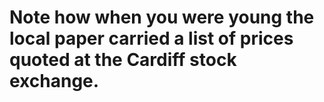 # Note how when you were young the local paper carried a list of prices quoted at the Cardiff stock exchange.


